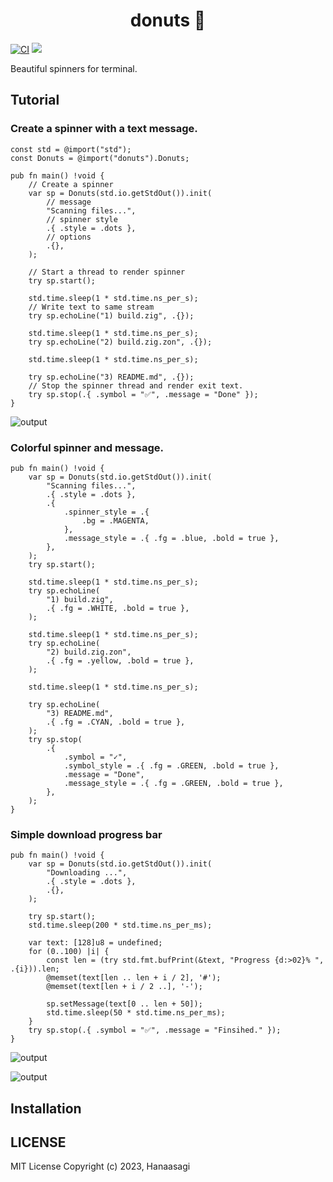 <h1 align="center"> donuts 🍩 </h1>

[![CI](https://github.com/dying-will-bullet/donuts/actions/workflows/ci.yaml/badge.svg)](https://github.com/dying-will-bullet/donuts/actions/workflows/ci.yaml)
![](https://img.shields.io/badge/language-zig-%23ec915c)

Beautiful spinners for terminal.

## Tutorial

### Create a spinner with a text message.

```zig
const std = @import("std");
const Donuts = @import("donuts").Donuts;

pub fn main() !void {
    // Create a spinner
    var sp = Donuts(std.io.getStdOut()).init(
        // message
        "Scanning files...",
        // spinner style
        .{ .style = .dots },
        // options
        .{},
    );

    // Start a thread to render spinner
    try sp.start();

    std.time.sleep(1 * std.time.ns_per_s);
    // Write text to same stream
    try sp.echoLine("1) build.zig", .{});

    std.time.sleep(1 * std.time.ns_per_s);
    try sp.echoLine("2) build.zig.zon", .{});

    std.time.sleep(1 * std.time.ns_per_s);

    try sp.echoLine("3) README.md", .{});
    // Stop the spinner thread and render exit text.
    try sp.stop(.{ .symbol = "✅", .message = "Done" });
}
```

![output](https://github.com/dying-will-bullet/donuts/assets/9482395/e108b876-53d6-4678-9704-cfbc0a5231fe)

### Colorful spinner and message.

```zig
pub fn main() !void {
    var sp = Donuts(std.io.getStdOut()).init(
        "Scanning files...",
        .{ .style = .dots },
        .{
            .spinner_style = .{
                .bg = .MAGENTA,
            },
            .message_style = .{ .fg = .blue, .bold = true },
        },
    );
    try sp.start();

    std.time.sleep(1 * std.time.ns_per_s);
    try sp.echoLine(
        "1) build.zig",
        .{ .fg = .WHITE, .bold = true },
    );

    std.time.sleep(1 * std.time.ns_per_s);
    try sp.echoLine(
        "2) build.zig.zon",
        .{ .fg = .yellow, .bold = true },
    );

    std.time.sleep(1 * std.time.ns_per_s);

    try sp.echoLine(
        "3) README.md",
        .{ .fg = .CYAN, .bold = true },
    );
    try sp.stop(
        .{
            .symbol = "✓",
            .symbol_style = .{ .fg = .GREEN, .bold = true },
            .message = "Done",
            .message_style = .{ .fg = .GREEN, .bold = true },
        },
    );
}
```

### Simple download progress bar

```zig
pub fn main() !void {
    var sp = Donuts(std.io.getStdOut()).init(
        "Downloading ...",
        .{ .style = .dots },
        .{},
    );

    try sp.start();
    std.time.sleep(200 * std.time.ns_per_ms);

    var text: [128]u8 = undefined;
    for (0..100) |i| {
        const len = (try std.fmt.bufPrint(&text, "Progress {d:>02}% ", .{i})).len;
        @memset(text[len .. len + i / 2], '#');
        @memset(text[len + i / 2 ..], '-');

        sp.setMessage(text[0 .. len + 50]);
        std.time.sleep(50 * std.time.ns_per_ms);
    }
    try sp.stop(.{ .symbol = "✅", .message = "Finsihed." });
}
```

![output](https://github.com/dying-will-bullet/donuts/assets/9482395/1f14a0f6-744c-4438-b6c3-69dcfe7b8c20)

![output](https://github.com/dying-will-bullet/donuts/assets/9482395/34cdeab7-8561-4d33-80f5-a20cbde02ccd)


## Installation

## LICENSE

MIT License Copyright (c) 2023, Hanaasagi
